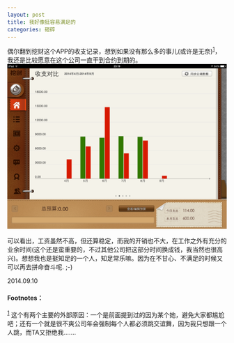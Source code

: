 ```yaml
---
layout: post
title: 我好像挺容易满足的
categories: 砸碎
---
```


偶尔翻到挖财这个APP的收支记录，想到如果没有那么多的事儿(或许是无奈)<sup><a href="#fn:1" name="fnref:1">1</a></sup>，我还是比较愿意在这个公司一直干到合约到期的。<br />
<img src="/images/201408/20140910_money.png" width="700px" alt="挖财"/> <br />

可以看出，工资虽然不高，但还算稳定，而我的开销也不大，在工作之外有充分的业余时间(这个还是蛮重要的，不过其他公司把这部分时间换成钱，我当然也很高兴)。想想我也是挺知足的一个人，知足常乐嘛。因为在不甘心、不满足的时候又可以再去拼命奋斗呢. ;-)

2014.09.10
<br />
#### Footnotes： ####
<sup><a href="#fnref:1" name="fn:1">1</a></sup> 这个有两个主要的外部原因：一个是前面提到过的因为某个她，避免大家都尴尬吧；还有一个就是很不爽公司年会强制每个人都必须跳交谊舞，因为我只想跟一个人跳，而TA又拒绝我.......